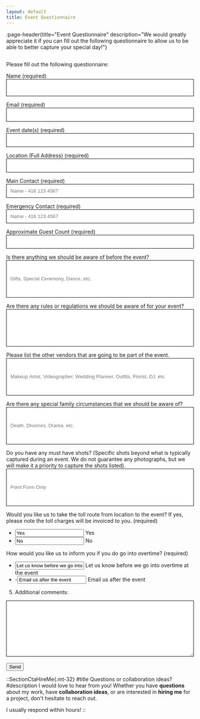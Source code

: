 ```yaml
---
layout: default
title: Event Questionnaire
---
```


:page-header{title="Event Questionnaire" description="We would greatly appreciate it if you can fill out the following questionnaire to allow us to be able to better capture your special day!"}

##

<form
  action="https://formspree.io/f/xlekqgqa"
  method="POST"
    enctype="multipart/form-data"
>


Please fill out the following questionnaire:

Name (required)
<input type="text" name="Name" style="color: black; height: 46px; width: 100%; padding: 10px; border: 1px solid black;" aria-required="true" required autocomplete="false">

Email (required)
<input type="email" name="Email" style="color: black; width: 100%; padding: 10px; border: 1px solid black;" aria-required="true" required autocomplete="false">

Event date(s) (required)
<input type="text" name="Event date(s)" style="color: black; width: 100%; padding: 10px; border: 1px solid black;" aria-required="true" required autocomplete="false">

Location (Full Address) (required)
<input type="text" name="Location (Full Address)" style="color: black; width: 100%; padding: 10px; border: 1px solid black;" aria-required="true" required autocomplete="false">

Main Contact (required)
<input type="text" name="Main Contact" style="color: black; width: 100%; padding: 10px; border: 1px solid black;" placeholder="Name - 416 123 4567" aria-required="true" required autocomplete="false">

Emergency Contact (required)
<input type="text" name="Emergency Contact" style="color: black; width: 100%; padding: 10px; border: 1px solid black;" placeholder="Name - 416 123 4567" aria-required="true" required autocomplete="false">

Approximate Guest Count (required)
<input type="text" name="Approximate Guest Count" style="color: black; width: 100%; padding: 10px; border: 1px solid black;" aria-required="true" required autocomplete="false">

Is there anything we should be aware of before the event?
<input type="text" name="Is there anything we should be aware of before the event?" style="color: black; width: 100%; padding: 10px; height: 100px; border: 1px solid black;" placeholder="Gifts, Special Ceremony, Dance, etc." autocomplete="false">

Are there any rules or regulations we should be aware of for your event?
<input type="text" name="Are there any rules or regulations we should be aware of for your event?" style="color: black; width: 100%; padding: 10px; height: 100px; border: 1px solid black;" autocomplete="false">

Please list the other vendors that are going to be part of the event.
<input type="text" name="Please list the other vendors that are going to be part of the event." style="color: black; width: 100%; padding: 10px; height: 100px; border: 1px solid black;" placeholder="Makeup Artist, Videographer, Wedding Planner, Outfits, Florist, DJ, etc." autocomplete="false">

Are there any special family circumstances that we should be aware of?
<input type="text" name="Are there any special family circumstances that we should be aware of?" style="color: black; width: 100%; padding: 10px; height: 100px; border: 1px solid black;" placeholder="Death, Divorces, Drama, etc." autocomplete="false">

Do you have any must have shots? (Specific shots beyond what is typically captured during an event. We do not guarantee any photographs, but we will make it a priority to capture the shots listed).
<input type="text" name="Do you have any must have shots? (Specific shots beyond what is typically captured during an event. We do not guarantee any photographs, but we will make it a priority to capture the shots listed)." style="color: black; width: 100%; padding: 10px; height: 100px; border: 1px solid black;" placeholder="Point Form Only" autocomplete="false">

Would you like us to take the toll route from location to the event? If yes, please note the toll charges will be invoiced to you. (required)
  - <input type="Would you like us to take the toll route from location to the event? If yes, please note the toll charges will be invoiced to you." name="toll" value="Yes"> Yes
  - <input type="Would you like us to take the toll route from location to the event? If yes, please note the toll charges will be invoiced to you." name="toll" value="No"> No

How would you like us to inform you if you do go into overtime? (required)
  - <input type="How would you like us to inform you if you do go into overtime?" name="overtime" value="Let us know before we go into overtime at the event"> Let us know before we go into overtime at the event
  - -<input type="How would you like us to inform you if you do go into overtime?" name="overtime" value="Email us after the event"> Email us after the event

5. Additional comments:
<textarea name="Additional comments" style="color: black; width: 100%; height: 150px; padding: 10px; font-size: 14px; border: 1px solid black;" autocomplete="false"></textarea>

  <br>
  <br>
  <button type="submit">Send</button>
<br>
</form>





::SectionCtaHireMe{.mt-32}
#title
Questions or collaboration ideas?
#description
I would love to hear from you! Whether you have __questions__ about my work, have __collaboration ideas__, or are interested in __hiring me__ for a project, don't hesitate to reach out.

I usually respond within hours!
::
